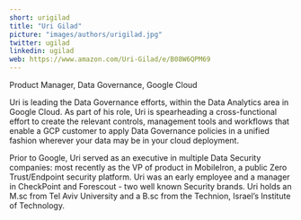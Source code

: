 ```yaml
---
short: urigilad
title: "Uri Gilad"
picture: "images/authors/urigilad.jpg"
twitter: ugilad
linkedin: ugilad
web: https://www.amazon.com/Uri-Gilad/e/B08W6QPM69
---
```


Product Manager, Data Governance, Google Cloud

Uri is leading the Data Governance efforts, within the Data Analytics area in Google Cloud. As part of his role, Uri is spearheading a cross-functional effort to create the relevant controls, management tools and workflows that enable a GCP customer to apply Data Governance policies in a unified fashion wherever your data may be in your cloud deployment. 

Prior to Google, Uri served as an executive in multiple Data Security companies: most recently as the VP of product in MobileIron, a public Zero Trust/Endpoint security platform. Uri was an early employee and a manager in CheckPoint and Forescout - two well known Security brands. Uri holds an M.sc from Tel Aviv University and a B.sc from the Technion, Israel’s Institute of Technology.